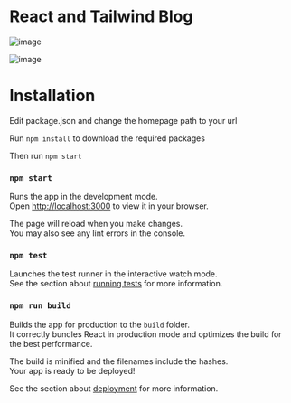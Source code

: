 # React and Tailwind Blog
![image](https://user-images.githubusercontent.com/39175160/192039867-db674f10-c595-4419-9c63-d9d6ca074163.png)

![image](https://user-images.githubusercontent.com/39175160/192039930-1d9f7205-5146-43c7-a425-109514e32ca3.png)


# Installation
Edit package.json and change the homepage path to your url

Run `npm install` to download the required packages

Then run `npm start`

### `npm start`

Runs the app in the development mode.\
Open [http://localhost:3000](http://localhost:3000) to view it in your browser.

The page will reload when you make changes.\
You may also see any lint errors in the console.

### `npm test`

Launches the test runner in the interactive watch mode.\
See the section about [running tests](https://facebook.github.io/create-react-app/docs/running-tests) for more information.

### `npm run build`

Builds the app for production to the `build` folder.\
It correctly bundles React in production mode and optimizes the build for the best performance.

The build is minified and the filenames include the hashes.\
Your app is ready to be deployed!

See the section about [deployment](https://facebook.github.io/create-react-app/docs/deployment) for more information.
